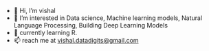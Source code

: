 - 👋 Hi, I’m vishal
- 👀 I’m interested in Data science, Machine learning models, Natural Language Processing, Building Deep Learning Models
- 🌱 currently learning R. 
- 📫 reach me at vishal.datadigits@gmail.com

<!---
vishalsanjeevuni/vishalsanjeevuni is a ✨ special ✨ repository because its `README.md` (this file) appears on your GitHub profile.
You can click the Preview link to take a look at your changes.
--->
